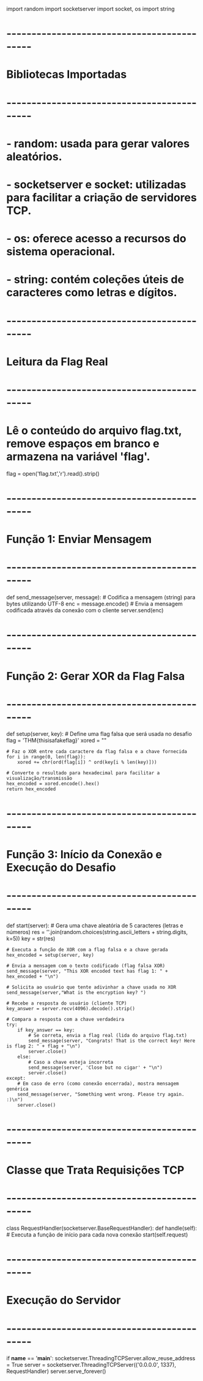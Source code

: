 import random 
import socketserver 
import socket, os 
import string

# -------------------------------------------

# Bibliotecas Importadas

# -------------------------------------------

# - random: usada para gerar valores aleatórios.

# - socketserver e socket: utilizadas para facilitar a criação de servidores TCP.

# - os: oferece acesso a recursos do sistema operacional.

# - string: contém coleções úteis de caracteres como letras e dígitos.

# -------------------------------------------

# Leitura da Flag Real

# -------------------------------------------

# Lê o conteúdo do arquivo flag.txt, remove espaços em branco e armazena na variável 'flag'.

flag = open('flag.txt','r').read().strip()

# -------------------------------------------

# Função 1: Enviar Mensagem

# -------------------------------------------

def send_message(server, message): # Codifica a mensagem (string) para bytes utilizando UTF-8 enc = message.encode() # Envia a mensagem codificada através da conexão com o cliente server.send(enc)

# -------------------------------------------

# Função 2: Gerar XOR da Flag Falsa

# -------------------------------------------

def setup(server, key): # Define uma flag falsa que será usada no desafio flag = 'THM{thisisafakeflag}' xored = ""

```
# Faz o XOR entre cada caractere da flag falsa e a chave fornecida
for i in range(0, len(flag)):
    xored += chr(ord(flag[i]) ^ ord(key[i % len(key)]))

# Converte o resultado para hexadecimal para facilitar a visualização/transmissão
hex_encoded = xored.encode().hex()
return hex_encoded
```

# -------------------------------------------

# Função 3: Início da Conexão e Execução do Desafio

# -------------------------------------------

def start(server): # Gera uma chave aleatória de 5 caracteres (letras e números) res = ''.join(random.choices(string.ascii\_letters + string.digits, k=5)) key = str(res)

```
# Executa a função de XOR com a flag falsa e a chave gerada
hex_encoded = setup(server, key)

# Envia a mensagem com o texto codificado (flag falsa XOR)
send_message(server, "This XOR encoded text has flag 1: " + hex_encoded + "\n")

# Solicita ao usuário que tente adivinhar a chave usada no XOR
send_message(server,"What is the encryption key? ")

# Recebe a resposta do usuário (cliente TCP)
key_answer = server.recv(4096).decode().strip()

# Compara a resposta com a chave verdadeira
try:
    if key_answer == key:
        # Se correta, envia a flag real (lida do arquivo flag.txt)
        send_message(server, "Congrats! That is the correct key! Here is flag 2: " + flag + "\n")
        server.close()
    else:
        # Caso a chave esteja incorreta
        send_message(server, 'Close but no cigar' + "\n")
        server.close()
except:
    # Em caso de erro (como conexão encerrada), mostra mensagem genérica
    send_message(server, "Something went wrong. Please try again. :)\n")
    server.close()
```

# -------------------------------------------

# Classe que Trata Requisições TCP

# -------------------------------------------

class RequestHandler(socketserver.BaseRequestHandler): def handle(self): # Executa a função de início para cada nova conexão start(self.request)

# -------------------------------------------

# Execução do Servidor

# -------------------------------------------

if **name** == '**main**': socketserver.ThreadingTCPServer.allow_reuse_address = True server = socketserver.ThreadingTCPServer(('0.0.0.0', 1337), RequestHandler) server.serve_forever()
